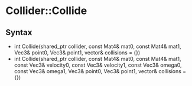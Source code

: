 # Collider::Collide #

## Syntax ##
- int Collide(shared_ptr<Collider> collider, const Mat4& mat0, const Mat4& mat1, Vec3& point0, Vec3& point1, vector<Collision>& collisions = {})
- int Collide(shared_ptr<Collider> collider, const Mat4& mat0, const Mat4& mat1, const Vec3& velocity0, const Vec3& velocity1, const Vec3& omega0, const Vec3& omega1, Vec3& point0, Vec3& point1, vector<Collision>& collisions = {})
